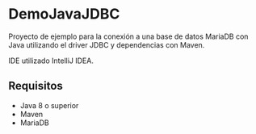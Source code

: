 # DemoJavaJDBC

Proyecto de ejemplo para la conexión a una base de datos MariaDB con Java utilizando el driver JDBC y dependencias con Maven.

IDE utilizado IntelliJ IDEA.

## Requisitos

- Java 8 o superior
- Maven
- MariaDB
